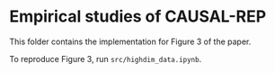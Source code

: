 # Empirical studies of CAUSAL-REP

This folder contains the implementation for Figure 3 of the paper.

To reproduce Figure 3, run `src/highdim_data.ipynb`.